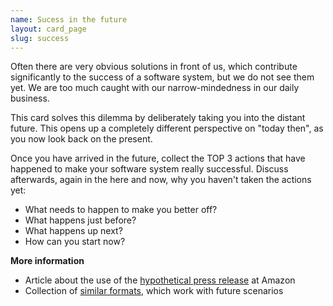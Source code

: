 ```yaml
---
name: Sucess in the future
layout: card_page
slug: success
---
```

Often there are very obvious solutions in front of us, which contribute significantly to the success of a software system, but we do not see them yet. We are too much caught with our narrow-mindedness in our daily business.

This card solves this dilemma by deliberately taking you into the distant future. This opens up a completely different perspective on "today then", as you now look back on the present.

Once you have arrived in the future, collect the TOP 3 actions that have happened to make your software system really successful. Discuss afterwards, again in the here and now, why you haven't taken the actions yet:

* What needs to happen to make you better off?
* What happens just before?
* What happens up next?
* How can you start now?

**More information**

* Article about the use of the [hypothetical press release](https://www.businessinsider.com/heres-the-surprising-way-amazon-decides-what-new-enterprise-products-to-work-on-next-2015-3?IR=T) at Amazon
* Collection of [similar formats](http://www.funretrospectives.com/category/futurespective/), which work with future scenarios